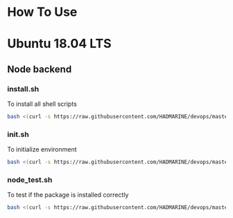 # How To Use

# Ubuntu 18.04 LTS

## Node backend

### install.sh

To install all shell scripts

```sh
bash <(curl -s https://raw.githubusercontent.com/HADMARINE/devops/master/ubuntu_18_04_LTS/node_backend/install.sh)
```

### init.sh

To initialize environment

```sh
bash <(curl -s https://raw.githubusercontent.com/HADMARINE/devops/master/ubuntu_18_04_LTS/node_backend/init.sh)
```

### node_test.sh

To test if the package is installed correctly

```sh
bash <(curl -s https://raw.githubusercontent.com/HADMARINE/devops/master/ubuntu_18_04_LTS/node_backend/test.sh)
```
